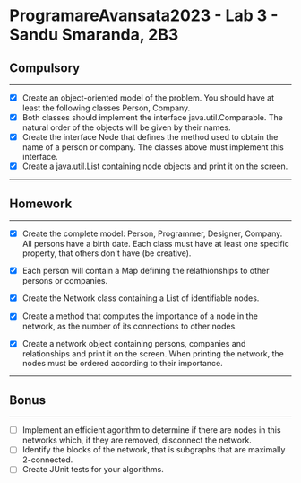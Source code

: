 # ProgramareAvansata2023 - Lab 3 - Sandu Smaranda, 2B3

## Compulsory

--------

- [x] Create an object-oriented model of the problem. You should have at least the following classes Person, Company.
- [x]  Both classes should implement the interface java.util.Comparable. The natural order of the objects will be given by their names.
- [x]  Create the interface Node that defines the method used to obtain the name of a person or company. The classes above must implement this interface.
- [x]  Create a java.util.List containing node objects and print it on the screen.

----------

## Homework

----------

- [x] Create the complete model: Person, Programmer, Designer, Company. All persons have a birth date. Each class must have at least one specific property, that others don't have (be creative).
- [x] Each person will contain a Map defining the relathionships to other persons or companies.
- [x] Create the Network class containing a List of identifiable nodes.
- [x] Create a method that computes the importance of a node in the network, as the number of its connections to other nodes.
- [x] Create a network object containing persons, companies and relationships and print it on the screen. When printing the network, the nodes must be ordered according to their importance.


----------

## Bonus

---------

- [ ] Implement an efficient agorithm to determine if there are nodes in this networks which, if they are removed, disconnect the network.
- [ ]  Identify the blocks of the network, that is subgraphs that are maximally 2-connected.
- [ ]  Create JUnit tests for your algorithms.
